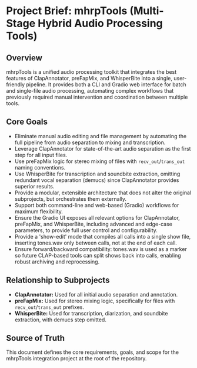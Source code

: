 # Project Brief: mhrpTools (Multi-Stage Hybrid Audio Processing Tools)

## Overview
mhrpTools is a unified audio processing toolkit that integrates the best features of ClapAnnotator, preFapMix, and WhisperBite into a single, user-friendly pipeline. It provides both a CLI and Gradio web interface for batch and single-file audio processing, automating complex workflows that previously required manual intervention and coordination between multiple tools.

## Core Goals
- Eliminate manual audio editing and file management by automating the full pipeline from audio separation to mixing and transcription.
- Leverage ClapAnnotator for state-of-the-art audio separation as the first step for all input files.
- Use preFapMix logic for stereo mixing of files with `recv_out`/`trans_out` naming conventions.
- Use WhisperBite for transcription and soundbite extraction, omitting redundant vocal separation (demucs) since ClapAnnotator provides superior results.
- Provide a modular, extensible architecture that does not alter the original subprojects, but orchestrates them externally.
- Support both command-line and web-based (Gradio) workflows for maximum flexibility.
- Ensure the Gradio UI exposes all relevant options for ClapAnnotator, preFapMix, and WhisperBite, including advanced and edge-case parameters, to provide full user control and configurability.
- Provide a 'show-edit' mode that compiles all calls into a single show file, inserting tones.wav only between calls, not at the end of each call.
- Ensure forward/backward compatibility: tones.wav is used as a marker so future CLAP-based tools can split shows back into calls, enabling robust archiving and reprocessing.

## Relationship to Subprojects
- **ClapAnnotator:** Used for all initial audio separation and annotation.
- **preFapMix:** Used for stereo mixing logic, specifically for files with `recv_out`/`trans_out` prefixes.
- **WhisperBite:** Used for transcription, diarization, and soundbite extraction, with demucs step omitted.

## Source of Truth
This document defines the core requirements, goals, and scope for the mhrpTools integration project at the root of the repository. 